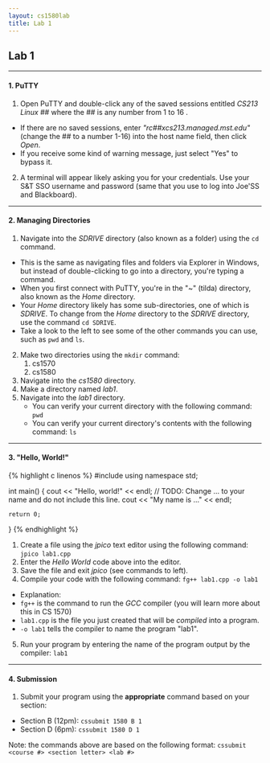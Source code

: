 ```yaml
---
layout: cs1580lab
title: Lab 1
---
```


## Lab 1
---

#### 1. PuTTY
1. Open PuTTY and double-click any of the saved sessions entitled *CS213 Linux ##* where the ## is any number from 1 to 16
[<i class="fa fa-external-link"></i>](http://it.mst.edu/services/linux/hostnames/).
  - If there are no saved sessions, enter *"rc##xcs213.managed.mst.edu"* (change the ## to a number 1-16) into the host name field, then click *Open*.
  - If you receive some kind of warning message, just select "Yes" to bypass it.
2. A terminal will appear likely asking you for your credentials. Use your S&amp;T SSO username and password (same that you use to log into Joe'SS and Blackboard).

---

#### 2. Managing Directories
1. Navigate into the *SDRIVE* directory (also known as a folder) using the `cd` command.
  - This is the same as navigating files and folders via Explorer in Windows, but instead of double-clicking to go into a directory, you're typing a command.
  - When you first connect with PuTTY, you're in the "~" (tilda) directory, also known as the *Home* directory.
  - Your *Home* directory likely has some sub-directories, one of which is *SDRIVE*.  To change from the *Home* directory to the *SDRIVE* directory, use the command `cd SDRIVE`.
  - Take a look to the left to see some of the other commands you can use, such as `pwd` and `ls`.
2. Make two directories using the `mkdir` command:
    1. cs1570
    2. cs1580
3. Navigate into the *cs1580* directory.
4. Make a directory named *lab1*.
5. Navigate into the *lab1* directory.
    - You can verify your current directory with the following command: `pwd`
    - You can verify your current directory's contents with the following command: `ls`

---

#### 3. "Hello, World!"

{% highlight c linenos %}
#include <iostream>
using namespace std;

int main()
{
    cout << "Hello, world!" << endl;
    // TODO: Change ... to your name and do not include this line.
    cout << "My name is ..." << endl;

    return 0;
}
{% endhighlight %}

1. Create a file using the *jpico* text editor using the following command: `jpico lab1.cpp`
2. Enter the *Hello World* code above into the editor.
3. Save the file and exit *jpico* (see commands to left).
4. Compile your code with the following command: `fg++ lab1.cpp -o lab1`
  - Explanation:
  - `fg++` is the command to run the *GCC* compiler (you will learn more about this in CS 1570)
  - `lab1.cpp` is the file you just created that will be *compiled* into a program.
  - `-o lab1` tells the compiler to name the program "lab1".
5. Run your program by entering the name of the program output by the compiler: `lab1`

---

#### 4. Submission
1. Submit your program using the **appropriate** command based on your section:
  - Section B (12pm): `cssubmit 1580 B 1`
  - Section D (6pm): `cssubmit 1580 D 1`

Note: the commands above are based on the following format: `cssubmit <course #> <section letter> <lab #>`
